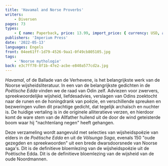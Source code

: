 ```yaml
---
title: 'Havamal and Norse Proverbs'
writers:
    - Diversen
pages: 73
types:
    - { name: Paperback, price: 13.99, import_price: { currency: USD, amount: 10.2 }, isbn: 978-1-922602-54-1 }
publishers: 'Imperium Press'
date: '2022-05-13'
languages: Engels
front: 04ee61ff-1d79-4526-9aa1-0f49cb805105.jpg
tags:
    - 'Noorse mythologie'
back: e3c7ff78-8f1b-47e2-acbe-e840a577cd2a.jpg
---
```


*Havamal*, of de Ballade van de Verhevene, is het belangrijkste werk van de Noorse wijsheidsliteratuur. In een van de belangrijkste gedichten in de *Poëtische Edda* vinden we de raad van Odin zelf. Adviezen voor zwervers, spreekwoordelijke wijsheid, liefdesadvies, verslagen van Odins zoektocht naar de runen en de honingdrank van poëzie, en verschillende spreuken en bezweringen vullen dit prachtige gedicht, dat tegelijk archaïsch en nuchter is. De huidige vertaling is in de originele alliteratieve verzen, en hierdoor komt de ware stem van de Allfather huilend uit de door de wind geteisterde boom waar hij "nachtenlang negen" heeft gehangen.

Deze verzameling wordt aangevuld met selecties van wijsheidspoëzie van elders in de *Poëtische Edda* en uit de *Völsunga Saga*, evenals 150 "oude gezegden en spreekwoorden" uit een brede dwarsdoorsnede van Noorse saga's. Dit is de definitieve bloemlezing van de wijsheidspoëzie uit de Poëtische Edda. Dit is de definitieve bloemlezing van de wijsheid van de oude Noordmannen.
